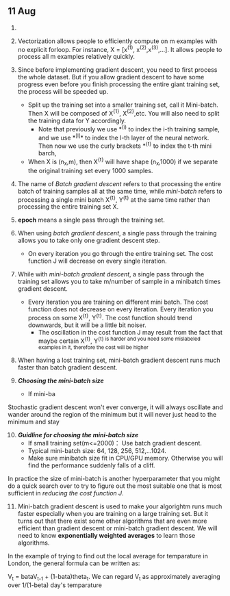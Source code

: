 ## 11 Aug
1. 

2. Vectorization allows people to efficiently compute on m examples with no explicit forloop. For instance, X = [x<sup>(1)</sup>, x<sup>(2)</sup>,x<sup>(3)</sup>,...]. It allows people to process all m examples relatively quickly.

3. Since before implementing gradient descent, you need to first process the whole dataset. But if you allow gradient descent to have some progress even before you finish processing the entire giant training set, the process will be speeded up.
	- Split up the training set into a smaller training set, call it Mini-batch. Then X will be composed of X<sup>{1}</sup>, X<sup>{2}</sup>,etc. You will also need to split the training data for Y accordingly.
		- Note that previously we use \*<sup>(i)</sup> to index the i-th training sample, and we use \*<sup>\[l\]</sup>* to index the l-th layer of the neural network. Then now we use the curly brackets \*<sup>{t}</sup> to index the t-th mini barch,
	- When X is (n<sub>x</sub>,m), then X<sup>{t}</sup> will have shape (n<sub>x</sub>,1000) if we separate the original training set every 1000 samples.

4. The name of *Batch gradient descent* refers to that processing the entire batch of training samples all at the same time, while *mini-batch* refers to processing a single mini batch X<sup>{t}</sup>, Y<sup>{t}</sup> at the same time rather than processing the entire training set X.

5. **epoch** means a single pass through the training set.

6. When using *batch gradient descent*, a single pass through the training allows you to take only one gradient descent step.
	- On every iteration you go through the entire training set. The cost function J will decrease on every single iteration.

7. While with *mini-batch gradient descent*, a single pass through the training set allows you to take m/number of sample in a minibatch times gradient descent.
	- Every iteration you are training on different mini batch. The cost function does not decrease on every iteration. Every iteration you process on some X<sup>{t}</sup>, Y<sup>{t}</sup>. The cost function should trend downwards, but it will be a little bit noiser.
		- The oscillation in the cost function J may result from the fact that maybe certain  X<sup>{t}</sup>, Y<sup>{t} is harder and you need some mislabeled examples in it, therefore the cost will be higher  

8. When having a lost training set, mini-batch gradient descent runs much faster than batch gradient descent.

9. ***Choosing the mini-batch size***
	- If mini-ba

Stochastic gradient descent won't ever converge, it will always oscillate and wander around the region of the minimum but it will never just head to the minimum and stay  

10. ***Guidline for choosing the mini-batch size***
	- If small training set(m<=2000)： Use batch gradient descent.
	- Typical mini-batch size: 64, 128, 256, 512,...1024.
	- Make sure minibatch size fit in CPU/GPU memory. Otherwise you will find the performance suddenly falls of  a cliff.

In practice the size of mini-batch is another hyperparameter that you might do a quick search over to try to figure out the most suitable one that is most sufficient in *reducing the cost function J*.

11. Mini-batch gradient descent is used to make your algorightm runs much faster especially when you are training on a large training set. But it turns out that there exist some other algorithms that are even more efficient than gradient descent or mini-batch gradient descent. We will need to know **exponentially weighted averages** to learn those algorithms.

In the example of trying to find out the local average for temparature in London, the general formula can be written as:

V<sub>t</sub> = bataV<sub>t-1</sub> + (1-bata)theta<sub>t</sub>. We can regard V<sub>t</sub> as approximately averaging over 1/(1-beta) day's temparature
